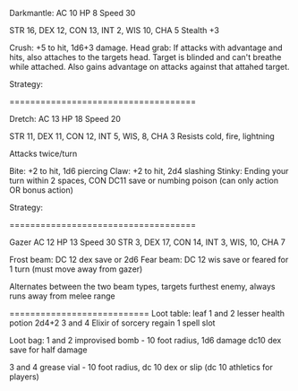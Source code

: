 Darkmantle:
AC 10
HP 8
Speed 30

STR 16, DEX 12, CON 13, INT 2, WIS 10, CHA 5
Stealth +3

Crush: +5 to hit, 1d6+3 damage.
Head grab: If attacks with advantage and hits, also attaches to the targets head. Target is blinded and can't breathe while attached. Also gains advantage on attacks against that attahed target.

Strategy: 

====================================

Dretch:
AC 13
HP 18
Speed 20

STR 11, DEX 11, CON 12, INT 5, WIS, 8, CHA 3
Resists cold, fire, lightning

Attacks twice/turn

Bite: +2 to hit, 1d6 piercing
Claw: +2 to hit, 2d4 slashing
Stinky: Ending your turn within 2 spaces, CON DC11 save or numbing poison (can only action OR bonus action) 

Strategy: 

====================================

Gazer
AC 12
HP 13
Speed 30
STR 3, DEX 17, CON 14, INT 3, WIS, 10, CHA 7

Frost beam: DC 12 dex save or 2d6
Fear beam: DC 12 wis save or feared for 1 turn (must move away from gazer)

Alternates between the two beam types, targets furthest enemy, always runs away from melee range




===========================
Loot table: leaf
1 and 2 lesser health potion 2d4+2
3 and 4 Elixir of sorcery regain 1 spell slot

Loot bag:
1 and 2 improvised bomb - 10 foot radius, 1d6 damage dc10 dex save for half damage

3 and 4 grease vial - 10 foot radius, dc 10 dex or slip 
(dc 10 athletics for players)
